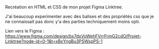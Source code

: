 Recréation en HTML et CSS de mon projet Figma Linktree.

J'ai beaucoup experimenter avec des balises et des propriétés css que je ne connaissait pas donc y'a des parties techniquement moins opti.

Lien vers le Figma : https://www.figma.com/design/bx7dxVoWehFVrrFrmG2cdO/Projet-Linktree?node-id=0-1&t=xBxYngBu3PSWspPS-1
